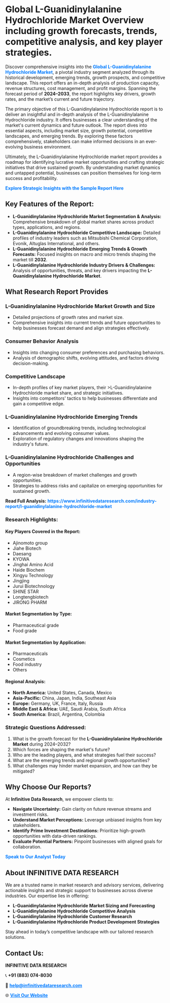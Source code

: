<h1>Global L-Guanidinylalanine Hydrochloride Market Overview including growth forecasts, trends, competitive analysis, and key player strategies.</h1>
<p>
Discover comprehensive insights into the 
<a href="https://www.infinitivedataresearch.com/industry-report/l-guanidinylalanine-hydrochloride-market" rel="dofollow" style="color: #007BFF; text-decoration: none;"><strong>Global L-Guanidinylalanine Hydrochloride Market</strong></a>, a pivotal industry segment analyzed through its historical development, emerging trends, growth prospects, and competitive landscape. This report offers an in-depth analysis of production capacity, revenue structures, cost management, and profit margins. Spanning the forecast period of <strong>2024–2033</strong>, the report highlights key drivers, growth rates, and the market’s current and future trajectory.
</p>
<p>
The primary objective of this L-Guanidinylalanine Hydrochloride report is to deliver an insightful and in-depth analysis of the L-Guanidinylalanine Hydrochloride industry. It offers businesses a clear understanding of the market's current dynamics and future outlook. The report dives into essential aspects, including market size, growth potential, competitive landscapes, and emerging trends. By exploring these factors comprehensively, stakeholders can make informed decisions in an ever-evolving business environment.
</p>
<p>
Ultimately, the L-Guanidinylalanine Hydrochloride market report provides a roadmap for identifying lucrative market opportunities and crafting strategic initiatives that drive sustained growth. By understanding market dynamics and untapped potential, businesses can position themselves for long-term success and profitability.
</p>
<p>
<a href="https://www.infinitivedataresearch.com/request-sample/reportId=105740" style="color: #007BFF; text-decoration: none;"><strong>Explore Strategic Insights with the Sample Report Here</strong></a>
</p>

<h2>Key Features of the Report:</h2>
<ul>
<li><strong>L-Guanidinylalanine Hydrochloride Market Segmentation & Analysis:</strong> Comprehensive breakdown of global market shares across product types, applications, and regions.</li>
<li><strong>L-Guanidinylalanine Hydrochloride Competitive Landscape:</strong> Detailed profiles of industry leaders such as Mitsubishi Chemical Corporation, Evonik, Altuglas International, and others.</li>
<li><strong>L-Guanidinylalanine Hydrochloride Emerging Trends & Growth Forecasts:</strong> Focused insights on macro and micro trends shaping the market till <strong>2032</strong>.</li>
<li><strong>L-Guanidinylalanine Hydrochloride Industry Drivers & Challenges:</strong> Analysis of opportunities, threats, and key drivers impacting the <strong>L-Guanidinylalanine Hydrochloride Market</strong>.</li>
</ul>

<h2>What Research Report Provides</h2>
<h3>L-Guanidinylalanine Hydrochloride Market Growth and Size</h3>
<ul>
<li>Detailed projections of growth rates and market size.</li>
<li>Comprehensive insights into current trends and future opportunities to help businesses forecast demand and align strategies effectively.</li>
</ul>

<h3>Consumer Behavior Analysis</h3>
<ul>
<li>Insights into changing consumer preferences and purchasing behaviors.</li>
<li>Analysis of demographic shifts, evolving attitudes, and factors driving decision-making.</li>
</ul>

<h3>Competitive Landscape</h3>
<ul>
<li>In-depth profiles of key market players, their >L-Guanidinylalanine Hydrochloride market share, and strategic initiatives.</li>
<li>Insights into competitors' tactics to help businesses differentiate and gain a competitive edge.</li>
</ul>

<h3>L-Guanidinylalanine Hydrochloride Emerging Trends</h3>
<ul>
<li>Identification of groundbreaking trends, including technological advancements and evolving consumer values.</li>
<li>Exploration of regulatory changes and innovations shaping the industry's future.</li>
</ul>

<h3>L-Guanidinylalanine Hydrochloride Challenges and Opportunities</h3>
<ul>
<li>A region-wise breakdown of market challenges and growth opportunities.</li>
<li>Strategies to address risks and capitalize on emerging opportunities for sustained growth.</li>
</ul>
<p><strong>Read Full Analysis:</strong> <a href="https://www.infinitivedataresearch.com/industry-report/l-guanidinylalanine-hydrochloride-market" rel="dofollow" style="color: #007BFF; text-decoration: none;"><strong>https://www.infinitivedataresearch.com/industry-report/l-guanidinylalanine-hydrochloride-market</strong></a></p>
<h3>Research Highlights:</h3>
<h4>Key Players Covered in the Report:</h4>
<ul><li>Ajinomoto group</li><li>Jiahe Biotech</li><li>Daesang</li><li>KYOWA</li><li>Jinghai Amino Acid</li><li>Haide Biochem</li><li>Xingyu Technology</li><li>Jingjing</li><li>Jurui Biotechnology</li><li>SHINE STAR</li><li>Longtengbiotech</li><li>JIRONG PHARM</li></ul>
<h4>Market Segmentation by Type:</h4>
<ul><li>Pharmaceutical grade</li><li>Food grade</li></ul>
<h4>Market Segmentation by Application:</h4>
<ul><li>Pharmaceuticals</li><li>Cosmetics</li><li>Food industry</li><li>Others</li></ul>

<h4>Regional Analysis:</h4>
<ul>
<li><strong>North America:</strong> United States, Canada, Mexico</li>
<li><strong>Asia-Pacific:</strong> China, Japan, India, Southeast Asia</li>
<li><strong>Europe:</strong> Germany, UK, France, Italy, Russia</li>
<li><strong>Middle East & Africa:</strong> UAE, Saudi Arabia, South Africa</li>
<li><strong>South America:</strong> Brazil, Argentina, Colombia</li>
</ul>

<h3>Strategic Questions Addressed:</h3>
<ol>
<li>What is the growth forecast for the <strong>L-Guanidinylalanine Hydrochloride Market</strong> during 2024–2032?</li>
<li>Which forces are shaping the market's future?</li>
<li>Who are the leading players, and what strategies fuel their success?</li>
<li>What are the emerging trends and regional growth opportunities?</li>
<li>What challenges may hinder market expansion, and how can they be mitigated?</li>
</ol>

<h2>Why Choose Our Reports?</h2>
<p>At <strong>Infinitive Data Research</strong>, we empower clients to:</p>
<ul>
<li><strong>Navigate Uncertainty:</strong> Gain clarity on future revenue streams and investment risks.</li>
<li><strong>Understand Market Perceptions:</strong> Leverage unbiased insights from key stakeholders.</li>
<li><strong>Identify Prime Investment Destinations:</strong> Prioritize high-growth opportunities with data-driven rankings.</li>
<li><strong>Evaluate Potential Partners:</strong> Pinpoint businesses with aligned goals for collaboration.</li>
</ul>
<p><a href="https://www.infinitivedataresearch.com/industry-report/l-guanidinylalanine-hydrochloride-market" rel="dofollow" style="color: #007BFF; text-decoration: none;"><strong>Speak to Our Analyst Today</strong></a></p>

<h2>About INFINITIVE DATA RESEARCH</h2>
<p>We are a trusted name in market research and advisory services, delivering actionable insights and strategic support to businesses across diverse industries. Our expertise lies in offering:</p>
<ul>
<li><strong>L-Guanidinylalanine Hydrochloride Market Sizing and Forecasting</strong></li>
<li><strong>L-Guanidinylalanine Hydrochloride Competitive Analysis</strong></li>
<li><strong>L-Guanidinylalanine Hydrochloride Customer Research</strong></li>
<li><strong>L-Guanidinylalanine Hydrochloride Product Development Strategies</strong></li>
</ul>
<p>Stay ahead in today’s competitive landscape with our tailored research solutions.</p>

<h2>Contact Us:</h2>
<p><strong>INFINITIVE DATA RESEARCH</strong></p>
<p>📞 <strong>+91 (883) 074-8030</strong></p>
<p>📧 <strong><a href="mailto:help@infinitivedataresearch.com" style="color: #007BFF;">help@infinitivedataresearch.com</a></strong></p>
<p>🌐 <strong><a href="https://www.infinitivedataresearch.com" rel="dofollow" style="color: #007BFF;">Visit Our Website</a></strong></p>